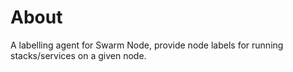 # About

A labelling agent for Swarm Node, provide node labels for running stacks/services on a given node.

